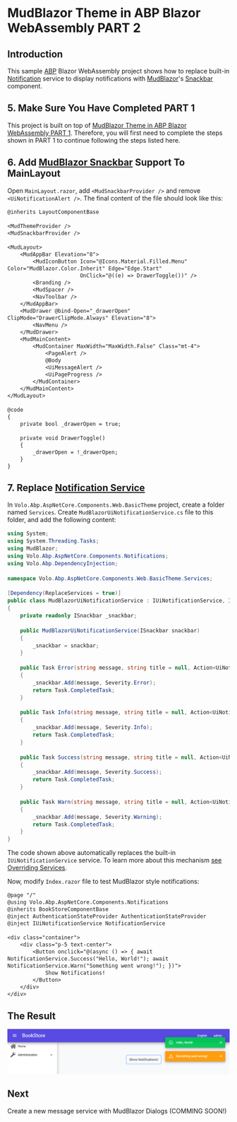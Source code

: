 # MudBlazor Theme in ABP Blazor WebAssembly PART 2


## Introduction

This sample [ABP](https://abp.io/) Blazor WebAssembly project shows how to replace built-in [Notification](https://docs.abp.io/en/abp/latest/UI/Blazor/Notification) service to display notifications with [MudBlazor](https://www.mudblazor.com/)'s [Snackbar](https://www.mudblazor.com/components/snackbar#api) component.


## 5. Make Sure You Have Completed PART 1

This project is built on top of [MudBlazor Theme in ABP Blazor WebAssembly PART 1](https://github.com/yellow-dragon-cloud/AbpMudBlazor/). Therefore, you will first need to complete the steps shown in PART 1 to continue following the steps listed here.


## 6. Add [MudBlazor Snackbar](https://www.mudblazor.com/components/snackbar#api) Support To MainLayout

Open `MainLayout.razor`, add `<MudSnackbarProvider />` and remove `<UiNotificationAlert />`. The final content of the file should look like this:

```razor
@inherits LayoutComponentBase

<MudThemeProvider />
<MudSnackbarProvider />

<MudLayout>
    <MudAppBar Elevation="8">
        <MudIconButton Icon="@Icons.Material.Filled.Menu" Color="MudBlazor.Color.Inherit" Edge="Edge.Start" 
                       OnClick="@((e) => DrawerToggle())" />
        <Branding />
        <MudSpacer />
        <NavToolbar />
    </MudAppBar>
    <MudDrawer @bind-Open="_drawerOpen" ClipMode="DrawerClipMode.Always" Elevation="8">
        <NavMenu />
    </MudDrawer>
    <MudMainContent>
        <MudContainer MaxWidth="MaxWidth.False" Class="mt-4">
            <PageAlert />
            @Body
            <UiMessageAlert />
            <UiPageProgress />
        </MudContainer>
    </MudMainContent>
</MudLayout>

@code 
{
    private bool _drawerOpen = true;

    private void DrawerToggle()
    {
        _drawerOpen = !_drawerOpen;
    }
}
```


## 7. Replace [Notification Service](https://docs.abp.io/en/abp/latest/UI/Blazor/Notification)

In `Volo.Abp.AspNetCore.Components.Web.BasicTheme` project, create a folder named `Services`. Create `MudBlazorUiNotificationService.cs` file to this folder, and add the following content:

```csharp
using System;
using System.Threading.Tasks;
using MudBlazor;
using Volo.Abp.AspNetCore.Components.Notifications;
using Volo.Abp.DependencyInjection;

namespace Volo.Abp.AspNetCore.Components.Web.BasicTheme.Services;

[Dependency(ReplaceServices = true)]
public class MudBlazorUiNotificationService : IUiNotificationService, IScopedDependency
{
    private readonly ISnackbar _snackbar;

    public MudBlazorUiNotificationService(ISnackbar snackbar)
    {
        _snackbar = snackbar;
    }

    public Task Error(string message, string title = null, Action<UiNotificationOptions> options = null)
    {
        _snackbar.Add(message, Severity.Error);
        return Task.CompletedTask;
    }

    public Task Info(string message, string title = null, Action<UiNotificationOptions> options = null)
    {
        _snackbar.Add(message, Severity.Info);
        return Task.CompletedTask;
    }

    public Task Success(string message, string title = null, Action<UiNotificationOptions> options = null)
    {
        _snackbar.Add(message, Severity.Success);
        return Task.CompletedTask;
    }

    public Task Warn(string message, string title = null, Action<UiNotificationOptions> options = null)
    {
        _snackbar.Add(message, Severity.Warning);
        return Task.CompletedTask;
    }
}
```

The code shown above automatically replaces the built-in `IUiNotificationService` service. To learn more about this mechanism [see Overriding Services](https://docs.abp.io/en/abp/latest/Customizing-Application-Modules-Overriding-Services).

Now, modify `Index.razor` file to test MudBlazor style notifications:

```razor
@page "/"
@using Volo.Abp.AspNetCore.Components.Notifications
@inherits BookStoreComponentBase
@inject AuthenticationStateProvider AuthenticationStateProvider
@inject IUiNotificationService NotificationService

<div class="container">
    <div class="p-5 text-center">
        <Button onclick="@(async () => { await NotificationService.Success("Hello, World!"); await NotificationService.Warn("Something went wrong!"); })">
            Show Notifications!
        </Button>
    </div>
</div>
```


## The Result

![image](images/screenshot2.png)


## Next

Create a new message service with MudBlazor Dialogs (COMMING SOON!)
